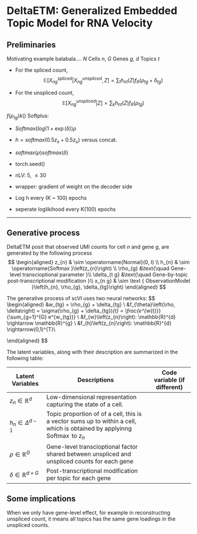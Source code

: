 # DeltaETM: Generalized Embedded Topic Model for RNA Velocity 
## Preliminaries

Motivating example balabala.... 
$N$ Cells $n$, $G$ Genes $g$, $d$ Topics $t$

- For the spliced count,
$$\mathbb{E}\left[X_{ng}^{spliced}|X_{ng}^{unspliced}, Z\right] = \sum_{t}h_{nt}\left(Z\right)f_{\theta}\left(\rho_{tg} +\delta_{tg} \right)$$

- For the unspliced count,
$$\mathbb{E}\left[X_{ng}^{unspliced}|Z\right] = \sum_{k}h_{nt}\left(Z\right)f_{\theta}\left(\rho_{tg}\right)$$

$f(\rho_{tg})k()$
Softplus:

- $Softmax(log(1+\exp(\delta))\rho$ 

- $h = softmax(0.5 z_s + 0.5 z_u)$
versus concat. 

- $softmax(\rho) softmax(\delta)$

- torch.seed()

- nLV: 5, $\leq 30$

- wrapper: gradient of weight on the decoder side

- Log h every (K ~ 100) epochs

- seperate loglikihood every K(100) epochs
---------








## Generative process

DeltaETM posit that observed UMI counts for cell $n$ and gene $g$, are generated by the following process
$$
\begin{aligned}
z_{n} & \sim \operatorname{Normal}(0, I) \\
h_{n} & \sim \operatorname{Softmax }\left(z_{n}\right) \\
\rho_{g}  &\text{\quad Gene-level transcioptional parameter }\\
\delta_{t g} &\text{\quad Gene-by-topic post-transcriptional modification }\\
x_{n g} & \sim \text { ObservationModel }\left(h_{n}, \rho_{g}, \delta_{tg}\right)
\end{aligned}
$$


The generative process of scVI uses two neural networks:
$$
\begin{aligned}
&w_{tg} = \rho_{g} + \delta_{tg} \\
&f_{\theta}\left(\rho, \delta\right) =  \sigma(\rho_{g} + \delta_{tg})_{t} = \frac{e^{w_{t}}}{\sum_{g=1}^{G} e^{w_{tg}}} \\
&f_{w}\left(z_{n}\right): \mathbb{R}^{d} \rightarrow \mathbb{R}^{g} \\
&f_{h}\left(z_{n}\right): \mathbb{R}^{d}  \rightarrow(0,1)^{T}\\


\end{aligned}
$$

The latent variables, along with their description are summarized in the following table:

| Latent Variables  | Descriptions  | Code variable (if different)  |
|---                |---            |---                            |
| $z_{n} \in \mathbb{R}^{d}$ | Low-dimensional representation capturing the state of a cell.  |  |
|  $h_{n} \in \Delta^{d-1}$ | Topic proportion of of a cell, this is a vector sums up to within a cell, which is obtained by applyinng $\operatorname{Softmax}$ to $z_{n}$ |   |
| $\rho \in \mathbb{R}^{G}$  |  Gene-level transcioptional factor shared between unspliced and unspliced counts for each gene |   |
| $\delta \in \mathbb{R}^{d\times G}$  |  Post-transcriptional modification per topic for each gene |   |

## Some implications

When we only have gene-level effect, for example in reconstructing unspliced count, it means all topics has the same gene loadings in the unspliced counts. 